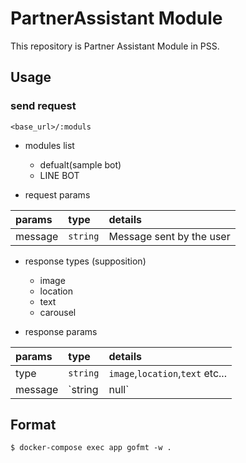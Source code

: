# PartnerAssistant Module

This repository is Partner Assistant Module in PSS.

## Usage

### send request

`<base_url>/:moduls`

* modules list

  * defualt(sample bot)
  * LINE BOT

* request params 

| params  | type     | details                  |
| :------ | :------- | :----------------------- |
| message | `string` | Message sent by the user |

* response types (supposition)

  * image
  * location
  * text
  * carousel

* response params 

| params  | type            | details                          |
| :------ | :-------------- | :------------------------------- |
| type    | `string`        | `image`,`location`,`text` etc... |
| message | `string | null` | Message returned by AI           |

## Format

```
$ docker-compose exec app gofmt -w .
```
